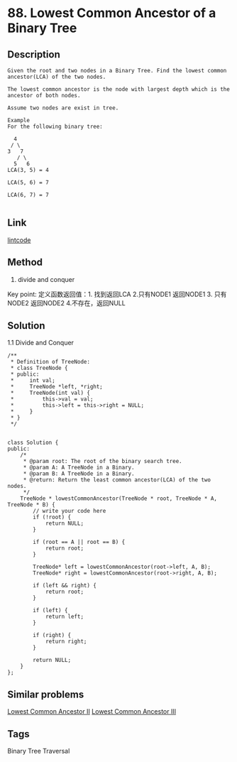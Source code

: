 # 88. Lowest Common Ancestor of a Binary Tree

## Description
~~~
Given the root and two nodes in a Binary Tree. Find the lowest common ancestor(LCA) of the two nodes.

The lowest common ancestor is the node with largest depth which is the ancestor of both nodes.

Assume two nodes are exist in tree.

Example
For the following binary tree:

  4
 / \
3   7
   / \
  5   6
LCA(3, 5) = 4

LCA(5, 6) = 7

LCA(6, 7) = 7


~~~

## Link
[lintcode](https://www.lintcode.com/problem/lowest-common-ancestor-of-a-binary-tree/)

## Method
1. divide and conquer 

Key point: 定义函数返回值：1. 找到返回LCA 2.只有NODE1 返回NODE1 3. 只有NODE2 返回NODE2 4.不存在，返回NULL 

## Solution
1.1 Divide and Conquer 
~~~
/**
 * Definition of TreeNode:
 * class TreeNode {
 * public:
 *     int val;
 *     TreeNode *left, *right;
 *     TreeNode(int val) {
 *         this->val = val;
 *         this->left = this->right = NULL;
 *     }
 * }
 */


class Solution {
public:
    /*
     * @param root: The root of the binary search tree.
     * @param A: A TreeNode in a Binary.
     * @param B: A TreeNode in a Binary.
     * @return: Return the least common ancestor(LCA) of the two nodes.
     */
    TreeNode * lowestCommonAncestor(TreeNode * root, TreeNode * A, TreeNode * B) {
        // write your code here
        if (!root) {
            return NULL;    
        }
        
        if (root == A || root == B) {
            return root;
        }
        
        TreeNode* left = lowestCommonAncestor(root->left, A, B);
        TreeNode* right = lowestCommonAncestor(root->right, A, B);
        
        if (left && right) {
            return root;
        }
        
        if (left) {
            return left;
        }
        
        if (right) {
            return right;
        }
        
        return NULL;
    }
};
~~~

## Similar problems
[Lowest Common Ancestor II](https://www.lintcode.com/problem/lowest-common-ancestor-ii/)
[Lowest Common Ancestor III](https://www.lintcode.com/problem/lowest-common-ancestor-iii/)


## Tags
Binary Tree Traversal
